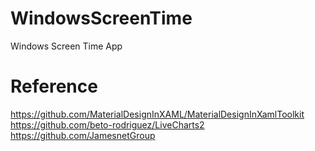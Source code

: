 # WindowsScreenTime
 Windows Screen Time App

# Reference
https://github.com/MaterialDesignInXAML/MaterialDesignInXamlToolkit
https://github.com/beto-rodriguez/LiveCharts2
https://github.com/JamesnetGroup
